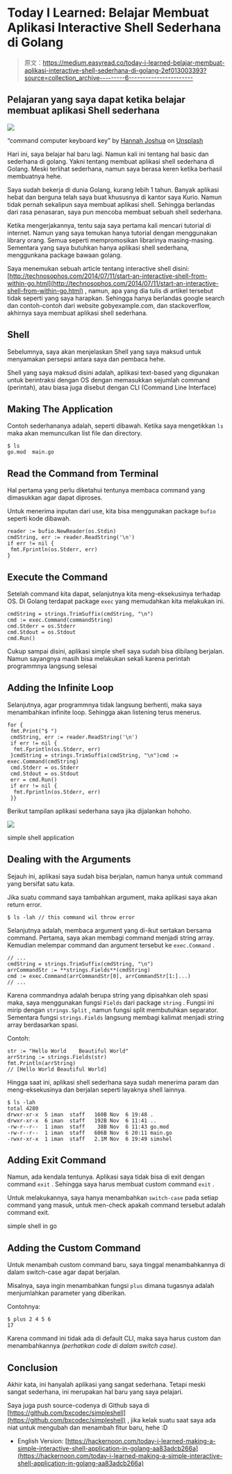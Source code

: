 # Today I Learned: Belajar Membuat Aplikasi Interactive Shell Sederhana di Golang

> 原文：<https://medium.easyread.co/today-i-learned-belajar-membuat-aplikasi-interactive-shell-sederhana-di-golang-2ef013003393?source=collection_archive---------6----------------------->

## Pelajaran yang saya dapat ketika belajar membuat aplikasi Shell sederhana

![](img/a3714c2350a6c00b47eabc3c3dcd1e20.png)

“command computer keyboard key” by [Hannah Joshua](https://unsplash.com/@hannahjoshua?utm_source=medium&utm_medium=referral) on [Unsplash](https://unsplash.com?utm_source=medium&utm_medium=referral)

Hari ini, saya belajar hal baru lagi. Namun kali ini tentang hal basic dan sederhana di golang. Yakni tentang membuat aplikasi shell sederhana di Golang. Meski terlihat sederhana, namun saya berasa keren ketika berhasil membuatnya hehe.

Saya sudah bekerja di dunia Golang, kurang lebih 1 tahun. Banyak aplikasi hebat dan berguna telah saya buat khususnya di kantor saya Kurio. Namun tidak pernah sekalipun saya membuat aplikasi shell. Sehingga berlandas dari rasa penasaran, saya pun mencoba membuat sebuah shell sederhana.

Ketika mengerjakannya, tentu saja saya pertama kali mencari tutorial di internet. Namun yang saya temukan hanya tutorial dengan menggunakan library orang. Semua seperti mempromosikan librarinya masing-masing. Sementara yang saya butuhkan hanya aplikasi shell sederhana, menggunkana package bawaan golang.

Saya menemukan sebuah article tentang interactive shell disini: [http://technosophos.com/2014/07/11/start-an-interactive-shell-from-within-go.html](http://technosophos.com/2014/07/11/start-an-interactive-shell-from-within-go.html) , namun, apa yang dia tulis di artikel tersebut tidak seperti yang saya harapkan. Sehingga hanya berlandas google search dan contoh-contoh dari website gobyexample.com, dan stackoverflow, akhirnya saya membuat aplikasi shell sederhana.

## Shell

Sebelumnya, saya akan menjelaskan Shell yang saya maksud untuk menyamakan persepsi antara saya dan pembaca hehe.

Shell yang saya maksud disini adalah, aplikasi text-based yang digunakan untuk berintraksi dengan OS dengan memasukkan sejumlah command (perintah), atau biasa juga disebut dengan CLI (Command Line Interface)

## Making The Application

Contoh sederhananya adalah, seperti dibawah. Ketika saya mengetikkan `ls` maka akan memunculkan list file dan directory.

```
$ ls
go.mod  main.go
```

## Read the Command from Terminal

Hal pertama yang perlu diketahui tentunya membaca command yang dimasukkan agar dapat diproses.

Untuk menerima inputan dari use, kita bisa menggunakan package `bufio` seperti kode dibawah.

```
reader := bufio.NewReader(os.Stdin)
cmdString, err := reader.ReadString('\n')
if err != nil {
 fmt.Fprintln(os.Stderr, err)
}
```

## Execute the Command

Setelah command kita dapat, selanjutnya kita meng-eksekusinya terhadap OS. Di Golang terdapat package `exec` yang memudahkan kita melakukan ini.

```
cmdString = strings.TrimSuffix(cmdString, "\n")
cmd := exec.Command(commandString)
cmd.Stderr = os.Stderr
cmd.Stdout = os.Stdout
cmd.Run()
```

Cukup sampai disini, aplikasi simple shell saya sudah bisa dibilang berjalan. Namun sayangnya masih bisa melakukan sekali karena perintah programmnya langsung selesai

## Adding the Infinite Loop

Selanjutnya, agar programmnya tidak langsung berhenti, maka saya menambahkan infinite loop. Sehingga akan listening terus menerus.

```
for {
 fmt.Print("$ ")
 cmdString, err := reader.ReadString('\n')
 if err != nil {
  fmt.Fprintln(os.Stderr, err)
 }cmdString = strings.TrimSuffix(cmdString, "\n")cmd := exec.Command(cmdString)
 cmd.Stderr = os.Stderr
 cmd.Stdout = os.Stdout
 err = cmd.Run()
 if err != nil {
  fmt.Fprintln(os.Stderr, err)
 }}
```

Berikut tampilan aplikasi sederhana saya jika dijalankan hohoho.

![](img/76195358e447923911c0da07a10077e6.png)

simple shell application

## Dealing with the Arguments

Sejauh ini, aplikasi saya sudah bisa berjalan, namun hanya untuk command yang bersifat satu kata.

Jika suatu command saya tambahkan argument, maka aplikasi saya akan return error.

```
$ ls -lah // this command wil throw error
```

Selanjutnya adalah, membaca argument yang di-ikut sertakan bersama command. Pertama, saya akan membagi command menjadi string array. Kemudian melempar command dan argument tersebut ke `exec.Command` .

```
// ...
cmdString = strings.TrimSuffix(cmdString, "\n")
arrCommandStr := **strings.Fields**(cmdString)
cmd := exec.Command(arrCommandStr[0], arrCommandStr[1:]...)
// ...
```

Karena commandnya adalah berupa string yang dipisahkan oleh spasi maka, saya menggunakan fungsi `Fields` dari package `string` . Fungsi ini mirip dengan `strings.Split` , namun fungsi split membutuhkan separator. Sementara fungsi `strings.Fields` langsung membagi kalimat menjadi string array berdasarkan spasi.

Contoh:

```
str := "Hello World    Beautiful World"
arrString := strings.Fields(str)
fmt.Println(arrString)
// [Hello World Beautiful World]
```

Hingga saat ini, aplikasi shell sederhana saya sudah menerima param dan meng-eksekusinya dan berjalan seperti layaknya shell lainnya.

```
$ ls -lah
total 4280
drwxr-xr-x  5 iman  staff   160B Nov  6 19:48 .
drwxr-xr-x  6 iman  staff   192B Nov  6 11:41 ..
-rw-r--r--  1 iman  staff    38B Nov  6 11:43 go.mod
-rw-r--r--  1 iman  staff   606B Nov  6 20:11 main.go
-rwxr-xr-x  1 iman  staff   2.1M Nov  6 19:49 simshel
```

## Adding Exit Command

Namun, ada kendala tentunya. Aplikasi saya tidak bisa di exit dengan command `exit` . Sehingga saya harus membuat custom command `exit` .

Untuk melakukannya, saya hanya menambahkan `switch-case` pada setiap command yang masuk, untuk men-check apakah command tersebut adalah command exit.

simple shell in go

## Adding the Custom Command

Untuk menambah custom command baru, saya tinggal menambahkannya di dalam switch-case agar dapat berjalan.

Misalnya, saya ingin menambahkan fungsi `plus` dimana tugasnya adalah menjumlahkan parameter yang diberikan.

Contohnya:

```
$ plus 2 4 5 6
17
```

Karena command ini tidak ada di default CLI, maka saya harus custom dan menambahkannya *(perhatikan code di dalam switch case).*

## Conclusion

Akhir kata, ini hanyalah aplikasi yang sangat sederhana. Tetapi meski sangat sederhana, ini merupakan hal baru yang saya pelajari.

Saya juga push source-codenya di Github saya di [https://github.com/bxcodec/simpleshell](https://github.com/bxcodec/simpleshell) , jika kelak suatu saat saya ada niat untuk mengubah dan menambah fitur baru, hehe :D

*   English Version: [https://hackernoon.com/today-i-learned-making-a-simple-interactive-shell-application-in-golang-aa83adcb266a](https://hackernoon.com/today-i-learned-making-a-simple-interactive-shell-application-in-golang-aa83adcb266a)